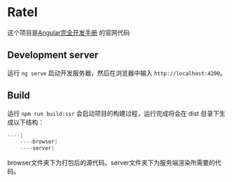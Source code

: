 # Ratel

这个项目是[Angular完全开发手册](http://www.hijavascript.com) 的官网代码

## Development server

运行 `ng serve` 启动开发服务器，然后在浏览器中输入 `http://localhost:4200`。

## Build

运行 `npm run build:ssr` 会启动项目的构建过程，运行完成将会在 dist 目录下生成以下结构：

```js
----|
    ----browser|
    ----server|
```


browser文件夹下为打包后的源代码。server文件夹下为服务端渲染所需要的代码。

